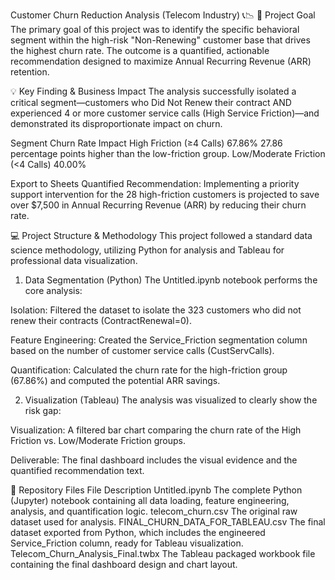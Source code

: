 Customer Churn Reduction Analysis (Telecom Industry) 📞📉
🎯 Project Goal
The primary goal of this project was to identify the specific behavioral segment within the high-risk "Non-Renewing" customer base that drives the highest churn rate. The outcome is a quantified, actionable recommendation designed to maximize Annual Recurring Revenue (ARR) retention.

💡 Key Finding & Business Impact
The analysis successfully isolated a critical segment—customers who Did Not Renew their contract AND experienced 4 or more customer service calls (High Service Friction)—and demonstrated its disproportionate impact on churn.

Segment	Churn Rate	Impact
High Friction (≥4 Calls)	67.86%	27.86 percentage points higher than the low-friction group.
Low/Moderate Friction (<4 Calls)	40.00%	

Export to Sheets
Quantified Recommendation:
Implementing a priority support intervention for the 28 high-friction customers is projected to save over $7,500 in Annual Recurring Revenue (ARR) by reducing their churn rate.

💻 Project Structure & Methodology
This project followed a standard data science methodology, utilizing Python for analysis and Tableau for professional data visualization.

1. Data Segmentation (Python)
The Untitled.ipynb notebook performs the core analysis:

Isolation: Filtered the dataset to isolate the 323 customers who did not renew their contracts (ContractRenewal=0).

Feature Engineering: Created the Service_Friction segmentation column based on the number of customer service calls (CustServCalls).

Quantification: Calculated the churn rate for the high-friction group (67.86%) and computed the potential ARR savings.

2. Visualization (Tableau)
The analysis was visualized to clearly show the risk gap:

Visualization: A filtered bar chart comparing the churn rate of the High Friction vs. Low/Moderate Friction groups.

Deliverable: The final dashboard includes the visual evidence and the quantified recommendation text.

📁 Repository Files
File	Description
Untitled.ipynb	The complete Python (Jupyter) notebook containing all data loading, feature engineering, analysis, and quantification logic.
telecom_churn.csv	The original raw dataset used for analysis.
FINAL_CHURN_DATA_FOR_TABLEAU.csv	The final dataset exported from Python, which includes the engineered Service_Friction column, ready for Tableau visualization.
Telecom_Churn_Analysis_Final.twbx	The Tableau packaged workbook file containing the final dashboard design and chart layout.
